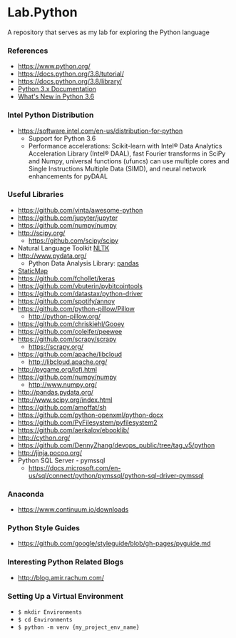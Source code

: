 Lab.Python
====
A repository that serves as my lab for exploring the Python language


### References
* https://www.python.org/
* https://docs.python.org/3.8/tutorial/
* https://docs.python.org/3.8/library/
* [Python 3.x Documentation](https://docs.python.org/3/)
* [What's New in Python 3.6](https://docs.python.org/3.8/whatsnew/3.8.html)



### Intel Python Distribution
* https://software.intel.com/en-us/distribution-for-python
  * Support for Python 3.6
  * Performance accelerations: Scikit-learn with Intel® Data Analytics Acceleration Library (Intel® DAAL), fast Fourier transforms in SciPy and Numpy, universal functions (ufuncs) can use multiple cores and Single Instructions Multiple Data (SIMD), and neural network enhancements for pyDAAL



### Useful Libraries
* https://github.com/vinta/awesome-python
* https://github.com/jupyter/jupyter
* https://github.com/numpy/numpy
* http://scipy.org/
	* https://github.com/scipy/scipy 
* Natural Language Toolkit [NLTK](http://www.nltk.org/)
* http://www.pydata.org/
	* Python Data Analysis Library: [pandas](http://pandas.pydata.org/)
* [StaticMap](https://github.com/komoot/staticmap)
* https://github.com/fchollet/keras 
* https://github.com/vbuterin/pybitcointools
* https://github.com/datastax/python-driver
* https://github.com/spotify/annoy
* https://github.com/python-pillow/Pillow
  * http://python-pillow.org/
* https://github.com/chriskiehl/Gooey
* https://github.com/coleifer/peewee
* https://github.com/scrapy/scrapy
  * https://scrapy.org/
* https://github.com/apache/libcloud
  * http://libcloud.apache.org/ 
* http://pygame.org/lofi.html
* https://github.com/numpy/numpy
  * http://www.numpy.org/
* http://pandas.pydata.org/
* http://www.scipy.org/index.html
* https://github.com/amoffat/sh
* https://github.com/python-openxml/python-docx
* https://github.com/PyFilesystem/pyfilesystem2
* https://github.com/aerkalov/ebooklib/
* http://cython.org/
* https://github.com/DennyZhang/devops_public/tree/tag_v5/python
* http://jinja.pocoo.org/
* Python SQL Server - pymssql
  * https://docs.microsoft.com/en-us/sql/connect/python/pymssql/python-sql-driver-pymssql



### Anaconda
* https://www.continuum.io/downloads



### Python Style Guides
* https://github.com/google/styleguide/blob/gh-pages/pyguide.md


### Interesting Python Related Blogs
* http://blog.amir.rachum.com/



### Setting Up a Virtual Environment
* ```$ mkdir Environments```
* ```$ cd Environments```
* ```$ python -m venv {my_project_env_name}```
